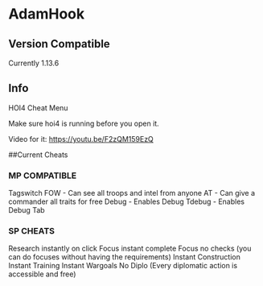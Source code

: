 # AdamHook

## Version Compatible
Currently 1.13.6

## Info
HOI4 Cheat Menu

Make sure hoi4 is running before you open it.

Video for it: https://youtu.be/F2zQM159EzQ

##Current Cheats

### MP COMPATIBLE
Tagswitch
FOW - Can see all troops and intel from anyone
AT - Can give a commander all traits for free
Debug - Enables Debug
Tdebug - Enables Debug Tab

### SP CHEATS
Research instantly on click
Focus instant complete
Focus no checks (you can do focuses without having the requirements)
Instant Construction
Instant Training
Instant Wargoals
No Diplo (Every diplomatic action is accessible and free)

